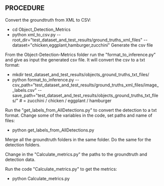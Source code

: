 ## PROCEDURE


Convert the groundtruth from XML to CSV:
- cd Object_Detection_Metrics
- python xml_to_csv.py --root_dir="test_dataset_and_test_results/ground_truths_xml_files" --dataset="chicken,eggplant,hamburger,zucchini"
Generate the csv file

From the Object-Detection-Metrics folder run the "format_to_inference.py" and give as input the generated csv file. It will convert the csv to a txt format:
- mkdir test_dataset_and_test_results/objects_ground_truths_txt_files/<food>
- python format_to_inference.py --csv_path="test_dataset_and_test_results/ground_truths_xml_files/image_<food>_labels.csv" --save_path="test_dataset_and_test_results/objects_ground_truths_txt_files/<food>"  #  <food> = zucchini / chicken / eggplant / hamburger

Run the "get_labels_from_AllDetections.py" to convert the detection to a txt format. Change some of the variables in the code, set paths and name of files:
- python get_labels_from_AllDetections.py

Merge all the groundtruth folders in the same folder. Do the same for the detection folders.

Change in the "Calculate_metrics.py" the paths to the groundtruth and detection data.

Run the code "Calculate_metrics.py" to get the metrics:
- python Calculate_metrics.py
